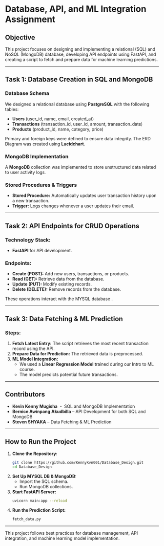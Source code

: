 # Database, API, and ML Integration Assignment

## Objective

This project focuses on designing and implementing a relational (SQL) and NoSQL (MongoDB) database, developing API endpoints using FastAPI, and creating a script to fetch and prepare data for machine learning predictions.

---

## Task 1: Database Creation in SQL and MongoDB

### Database Schema

We designed a relational database using **PostgreSQL** with the following tables:

- **Users** (user\_id, name, email, created\_at)
- **Transactions** (transaction\_id, user\_id, amount, transaction\_date)
- **Products** (product\_id, name, category, price)

Primary and foreign keys were defined to ensure data integrity. The ERD Diagram was created using **Lucidchart**.

### MongoDB Implementation

A **MongoDB** collection was implemented to store unstructured data related to user activity logs.

### Stored Procedures & Triggers

- **Stored Procedure:** Automatically updates user transaction history upon a new transaction.
- **Trigger:** Logs changes whenever a user updates their email.

---

## Task 2: API Endpoints for CRUD Operations

### Technology Stack:

- **FastAPI** for API development.

### Endpoints:

- **Create (POST):** Add new users, transactions, or products.
- **Read (GET):** Retrieve data from the database.
- **Update (PUT):** Modify existing records.
- **Delete (DELETE):** Remove records from the database.

These operations interact with the MYSQL database .

---

## Task 3: Data Fetching & ML Prediction

### Steps:

1. **Fetch Latest Entry:** The script retrieves the most recent transaction record using the API.
2. **Prepare Data for Prediction:** The retrieved data is preprocessed.
3. **ML Model Integration:**
   - We used a **Linear Regression Model** trained during our Intro to ML course.
   - The model predicts potential future transactions.

---

## Contributors

&#x20;

- **Kevin Kenny Mugisha**  -  SQL and MongoDB  Implementation
- **Bernice Awinpang Akudbilla** – API Development for both SQL and MongoDB
- **Steven SHYAKA** – Data Fetching & ML Prediction

---

## How to Run the Project

1. **Clone the Repository:**
   ```bash
   git clone https://github.com/KennyKvn001/Database_Design.git
   cd Database_Design
   ```
2. **Set Up MYSQL DB & MongoDB:**
   - Import the SQL schema.
   - Run MongoDB collections.
3. **Start FastAPI Server:**
   ```bash
   uvicorn main:app --reload
   ```
4. **Run the Prediction Script:**
   ```bash
   fetch_data.py
   ```

---

This project follows best practices for database management, API integration, and machine learning model implementation.
